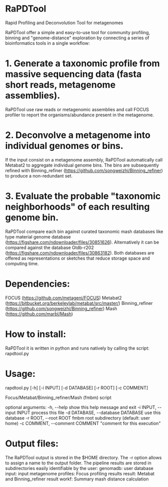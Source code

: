 # RaPDTool
Rapid Profiling and Deconvolution Tool for metagenomes

RaPDTool offer a simple and easy-to-use tool for community profiling, binning and "genome-distance" exploration by connecting a series of bioinformatics tools in a single workflow:

# 1. Generate a taxonomic profile from massive sequencing data (fasta short reads, metagenome assemblies).
RaPDTool use raw reads or metagenomic assemblies and call FOCUS profiler to report the organisms/abundance present in the metagenome.


# 2. Deconvolve a metagenome into individual genomes or bins.
If the input consist on a metagenome assembly, RaPDTool automatically call Metabat2  to aggregate individual genome bins. The bins are subsequently refined with Binning_refiner
(https://github.com/songweizhi/Binning_refiner) to produce a non-redundant set.

# 3. Evaluate the probable "taxonomic neighborhoods" of each resulting genome bin.
RaPDTool compare each bin against curated taxonomic mash databases like type material genome database (https://figshare.com/ndownloader/files/30851626). Alternatively it can be compared against the database Gtdb-r202 (https://figshare.com/ndownloader/files/30863182). Both databases are offered as representations or sketches that reduce
storage space and computing time.

# Dependencies:

FOCUS (https://github.com/metageni/FOCUS)
Metabat2 (https://bitbucket.org/berkeleylab/metabat/src/master/)
Binning_refiner (https://github.com/songweizhi/Binning_refiner)
Mash  (https://github.com/marbl/Mash)

# How to install:
RaPDTool it is written in python and runs natively by calling the script:
  rapdtool.py
  
# Usage: 
  rapdtool.py [-h] [-i INPUT] [-d DATABASE] [-r ROOT] [-c COMMENT]

  Focus/Metabat/Binning_refiner/Mash (fmbm) script

  optional arguments:
    -h, --help            show this help message and exit
    -i INPUT, --input INPUT
                        process this file
    -d DATABASE, --database DATABASE
                        use this database
    -r ROOT, --root ROOT  fmbm root subdirectory (default: user home)
    -c COMMENT, --comment COMMENT
                        "comment for this execution"
                        
# Output files:
The RaPDTool output is stored in the $HOME directory. The -r option allows to assign a name to the output folder.
The pipeline results are stored in subdirectories easily identifiable by the user: 
genomadb: user database 
input: input metagenome
profiles: Focus profiling results 
result: Metabat and Binning_refiner result
workf: Summary mash distance calculation
